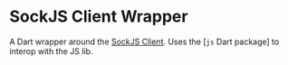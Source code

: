 # SockJS Client Wrapper

A Dart wrapper around the [SockJS Client](https://github.com/sockjs/sockjs-client). Uses the [`js` Dart package] to interop with the JS lib.
